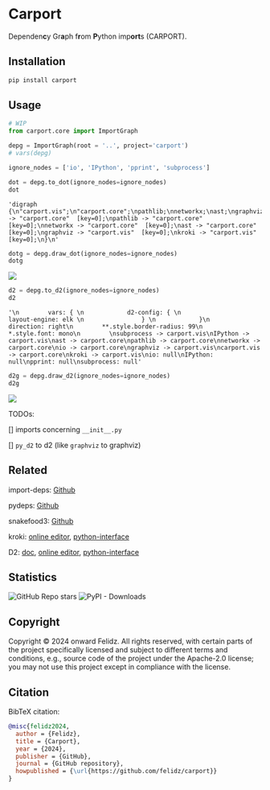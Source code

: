 # Carport


<!-- WARNING: THIS FILE WAS AUTOGENERATED! DO NOT EDIT! -->

Dependen**c**y Gr**a**ph f**r**om **P**ython imp**ort**s (CARPORT).

<!-- [![PyPI Version](https://img.shields.io/pypi/v/certx.svg?style=flat-square&color=blue)](https://pypi.org/project/certx/) 
![GitHub License](https://img.shields.io/github/license/felidz/certx.svg?style=flat-square&logo=github) -->
<!-- ![GitHub Release](https://img.shields.io/github/v/release/felidz/certx.svg?style=flat-square&logo=github) -->
<!-- ![GitHub commit activity](https://img.shields.io/github/commit-activity/t/felidz/certx.svg?style=flat-square&logo=github)
![GitHub code size in bytes](https://img.shields.io/github/languages/code-size/felidz/certx.svg?style=flat-square&logo=github)
![GitHub top language](https://img.shields.io/github/languages/top/felidz/certx.svg?style=flat-square) -->
<!-- 
![GitHub last commit](https://img.shields.io/github/last-commit/felidz/certx.svg?style=flat-square&logo=github&color=darkgreen) 
![GitHub Actions CI Workflow Status](https://img.shields.io/github/actions/workflow/status/felidz/certx/test.yaml?style=flat-square&logo=github&label=CI)
![GitHub Actions Docs Workflow Status](https://img.shields.io/github/actions/workflow/status/felidz/certx/deploy.yaml?style=flat-square&logo=github&label=docs)
![Codecov](https://img.shields.io/codecov/c/github/felidz/certx.svg?style=flat-square&logo=codecov)
![Scrutinizer quality](https://img.shields.io/scrutinizer/quality/g/felidz/certx.svg?style=flat-square&logo=Scrutinizer) -->
<!-- ![discord](https://img.shields.io/badge/Discord?style=flat-square&logo=discord&logoColor=white) -->

## Installation

``` sh
pip install carport
```

## Usage

``` python
# WIP
from carport.core import ImportGraph

depg = ImportGraph(root = '..', project='carport')
# vars(depg)
```

``` python
ignore_nodes = ['io', 'IPython', 'pprint', 'subprocess']
```

``` python
dot = depg.to_dot(ignore_nodes=ignore_nodes)
dot
```

    'digraph  {\n"carport.vis";\n"carport.core";\npathlib;\nnetworkx;\nast;\ngraphviz;\nkroki;\n"carport.vis" -> "carport.core"  [key=0];\npathlib -> "carport.core"  [key=0];\nnetworkx -> "carport.core"  [key=0];\nast -> "carport.core"  [key=0];\ngraphviz -> "carport.vis"  [key=0];\nkroki -> "carport.vis"  [key=0];\n}\n'

``` python
dotg = depg.draw_dot(ignore_nodes=ignore_nodes)
dotg
```

![](index_files/figure-commonmark/cell-5-output-1.svg)

``` python
d2 = depg.to_d2(ignore_nodes=ignore_nodes)
d2
```

    '\n        vars: { \n            d2-config: { \n                layout-engine: elk \n                } \n            }\n        direction: right\n        **.style.border-radius: 99\n        *.style.font: mono\n        \nsubprocess -> carport.vis\nIPython -> carport.vis\nast -> carport.core\npathlib -> carport.core\nnetworkx -> carport.core\nio -> carport.core\ngraphviz -> carport.vis\ncarport.vis -> carport.core\nkroki -> carport.vis\nio: null\nIPython: null\npprint: null\nsubprocess: null'

``` python
d2g = depg.draw_d2(ignore_nodes=ignore_nodes)
d2g
```

![](index_files/figure-commonmark/cell-7-output-1.svg)

TODOs:

\[\] imports concerning `__init__.py`

\[\] `py_d2` to d2 (like `graphviz` to graphviz)

## Related

import-deps: [Github](https://github.com/schettino72/import-deps)

pydeps: [Github](https://github.com/thebjorn/pydeps)

snakefood3: [Github](https://github.com/Trim21/snakefood3)

kroki: [online editor](https://kroki.io/),
[python-interface](https://github.com/thorwhalen/kroki)

D2: [doc](https://d2lang.com/tour/text), [online
editor](https://play.d2lang.com/),
[python-interface](https://github.com/MrBlenny/py-d2)

## Statistics

<!-- <img src="https://api.star-history.com/svg?repos=felidz/certx&type=Date" alt="drawing" width="390"/> -->

![GitHub Repo
stars](https://img.shields.io/github/stars/felidz/certx.svg?style=flat-square&logo=github)
![PyPI -
Downloads](https://img.shields.io/pypi/dm/certx.svg?style=flat-square&logo=pypi)
<!-- ![GitHub Downloads](https://img.shields.io/github/downloads/felidz/certx/total.svg?style=flat-square&logo=github) -->

## Copyright

Copyright © 2024 onward Felidz. All rights reserved, with certain parts
of the project specifically licensed and subject to different terms and
conditions, e.g., source code of the project under the Apache-2.0
license; you may not use this project except in compliance with the
license.

## Citation

BibTeX citation:

``` bibtex
@misc{felidz2024,
  author = {Felidz},
  title = {Carport},
  year = {2024},
  publisher = {GitHub},
  journal = {GitHub repository},
  howpublished = {\url{https://github.com/felidz/carport}}
}
```
